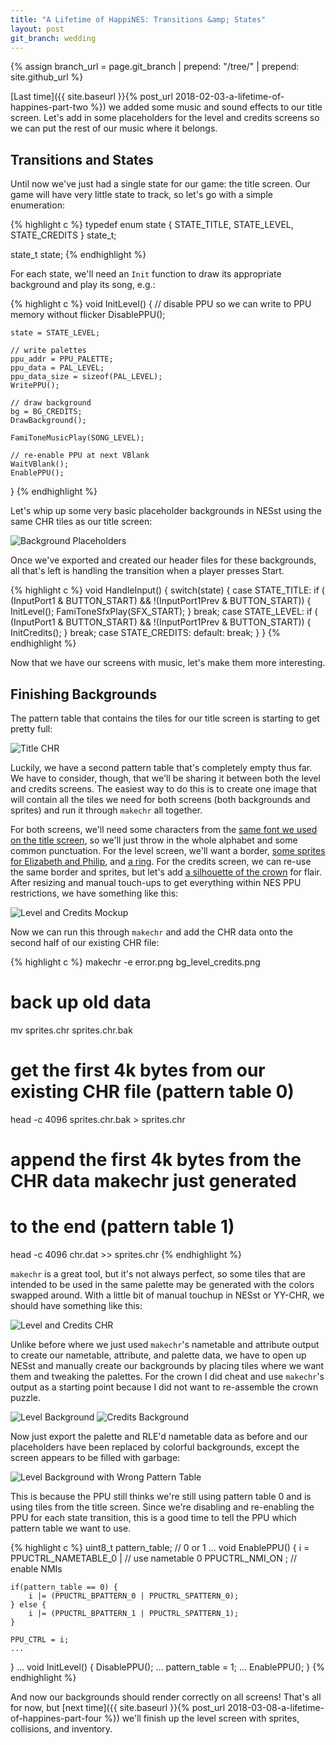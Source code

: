 ```yaml
---
title: "A Lifetime of HappiNES: Transitions &amp; States"
layout: post
git_branch: wedding
---
```


{% assign branch_url = page.git_branch | prepend: "/tree/" | prepend: site.github_url %}

[Last time]({{ site.baseurl }}{% post_url 2018-02-03-a-lifetime-of-happines-part-two %}) we added some music and sound effects to our title screen.
Let's add in some placeholders for the level and credits screens so we can put the rest of our music where it belongs.

## Transitions and States

Until now we've just had a single state for our game: the title screen.
Our game will have very little state to track, so let's go with a simple enumeration:

{% highlight c %}
typedef enum state {
    STATE_TITLE,
    STATE_LEVEL,
    STATE_CREDITS
} state_t;

state_t state;
{% endhighlight %}

For each state, we'll need an `Init` function to draw its appropriate background and play its song, e.g.:

{% highlight c %}
void InitLevel() {
    // disable PPU so we can write to PPU memory without flicker
    DisablePPU();

    state = STATE_LEVEL;

    // write palettes
    ppu_addr = PPU_PALETTE;
    ppu_data = PAL_LEVEL;
    ppu_data_size = sizeof(PAL_LEVEL);
    WritePPU();

    // draw background
    bg = BG_CREDITS;
    DrawBackground();

    FamiToneMusicPlay(SONG_LEVEL);

    // re-enable PPU at next VBlank
    WaitVBlank();
    EnablePPU();
}
{% endhighlight %}


Let's whip up some very basic placeholder backgrounds in NESst using the same CHR tiles as our title screen:

![Background Placeholders]({{site.baseurl}}/images/wedding/placeholders.png)

Once we've exported and created our header files for these backgrounds, all that's left is handling the transition when a player presses Start.

{% highlight c %}
void HandleInput() {
    switch(state) {
    case STATE_TITLE:
        if ( (InputPort1 & BUTTON_START) &&
            !(InputPort1Prev & BUTTON_START)) {
            InitLevel();
            FamiToneSfxPlay(SFX_START);
        }
        break;
    case STATE_LEVEL:
        if ( (InputPort1 & BUTTON_START) &&
            !(InputPort1Prev & BUTTON_START)) {
            InitCredits();
        }
        break;
    case STATE_CREDITS:
    default:
        break;
    }
}
{% endhighlight %}

Now that we have our screens with music, let's make them more interesting.

## Finishing Backgrounds

The pattern table that contains the tiles for our title screen is starting to get pretty full:

![Title CHR]({{site.baseurl}}/images/wedding/chr_title.png)

Luckily, we have a second pattern table that's completely empty thus far.
We have to consider, though, that we'll be sharing it between both the level and credits screens.
The easiest way to do this is to create one image that will contain all the tiles we need for both screens (both backgrounds and sprites) and run it through `makechr` all together.

For both screens, we'll need some characters from the [same font we used on the title screen](https://fontstruct.com/fontstructions/show/1205992/8_bit_6x6_nostalgia), so we'll just throw in the whole alphabet and some common punctuation.
For the level screen, we'll want a border, [some sprites for Elizabeth and Philip](https://opengameart.org/content/nes-style-rpg-characters), and [a ring](https://alexchanyan.itch.io/16x16-rpg-item-pack).
For the credits screen, we can re-use the same border and sprites, but let's add [a silhouette of the crown]({{site.baseurl}}/images/wedding/crown_clipart.png) for flair.
After resizing and manual touch-ups to get everything within NES PPU restrictions, we have something like this:

![Level and Credits Mockup]({{site.baseurl}}/images/wedding/bg_level_credits.png)

Now we can run this through `makechr` and add the CHR data onto the second half of our existing CHR file:

{% highlight c %}
makechr -e error.png bg_level_credits.png
# back up old data
mv sprites.chr sprites.chr.bak
# get the first 4k bytes from our existing CHR file (pattern table 0)
head -c 4096 sprites.chr.bak > sprites.chr
# append the first 4k bytes from the CHR data makechr just generated
# to the end (pattern table 1)
head -c 4096 chr.dat >> sprites.chr
{% endhighlight %}

`makechr` is a great tool, but it's not always perfect, so some tiles that are intended to be used in the same palette may be generated with the colors swapped around.
With a little bit of manual touchup in NESst or YY-CHR, we should have something like this:

![Level and Credits CHR]({{site.baseurl}}/images/wedding/chr_level_credits.png)

Unlike before where we just used `makechr`'s nametable and attribute output to create our nametable, attribute, and palette data, we have to open up NESst and manually create our backgrounds by placing tiles where we want them and tweaking the palettes.
For the crown I did cheat and use `makechr`'s output as a starting point because I did not want to re-assemble the crown puzzle.

![Level Background]({{site.baseurl}}/images/wedding/bg_level.png)
![Credits Background]({{site.baseurl}}/images/wedding/bg_credits.png)

Now just export the palette and RLE'd nametable data as before and our placeholders have been replaced by colorful backgrounds, except the screen appears to be filled with garbage:

![Level Background with Wrong Pattern Table]({{site.baseurl}}/images/wedding/bg_level_wrong_pattern_table.png)

This is because the PPU still thinks we're still using pattern table 0 and is using tiles from the title screen.
Since we're disabling and re-enabling the PPU for each state transition, this is a good time to tell the PPU which pattern table we want to use.

{% highlight c %}
uint8_t pattern_table; // 0 or 1
...
void EnablePPU() {
    i = PPUCTRL_NAMETABLE_0 | // use nametable 0
        PPUCTRL_NMI_ON      ; // enable NMIs

    if(pattern_table == 0) {
        i |= (PPUCTRL_BPATTERN_0 | PPUCTRL_SPATTERN_0);
    } else {
        i |= (PPUCTRL_BPATTERN_1 | PPUCTRL_SPATTERN_1);
    }

    PPU_CTRL = i;
    ...
}
...
void InitLevel() {
    DisablePPU();
    ...
    pattern_table = 1;
    ...
    EnablePPU();
}
{% endhighlight %}

And now our backgrounds should render correctly on all screens!
That's all for now, but [next time]({{ site.baseurl }}{% post_url 2018-03-08-a-lifetime-of-happines-part-four %}) we'll finish up the level screen with sprites, collisions, and inventory.

